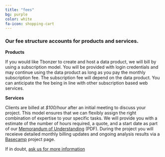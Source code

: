 ```yaml
---
title: "fees"
bg: purple
color: white
fa-icon: shopping-cart
---
```


### Our fee structure accounts for products and services.


**Products**

If you would like Tbonzer to create and host a data product, we will bill by
using a subscription model. You will be provided with login credentials and
may continue using the data product as long as you pay the monthly subscription
fee. The subscription fee will depend on the data product. You can anticipate
the fee being in line with other subscription based web services.

**Services**

Clients are billed at *$100/hour* after an initial meeting to discuss your
project. This model ensures that we can flexibly assign the right combination
of expertise to your specific tasks. We will provide you with a estimate of the
number of hours required, a quote, and a start date as part of our [Memorandum of Understanding](docs/temp.pdf) (PDF). During the project you will receieve
detailed monthly billing updates and ongoing analysis results via a [Basecamp](https://basecamp.com/) project page.

If in doubt, [ask us for more information](#contact)
